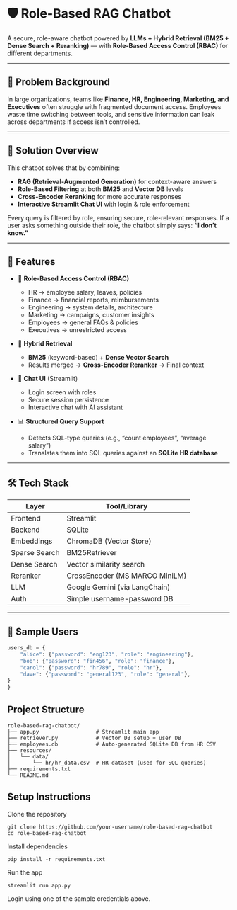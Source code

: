 # 🛡️ Role-Based RAG Chatbot  

A secure, role-aware chatbot powered by **LLMs + Hybrid Retrieval (BM25 + Dense Search + Reranking)** — with **Role-Based Access Control (RBAC)** for different departments.  

---

## 🧩 Problem Background  

In large organizations, teams like **Finance, HR, Engineering, Marketing, and Executives** often struggle with fragmented document access. Employees waste time switching between tools, and sensitive information can leak across departments if access isn’t controlled.  

---

## 🧠 Solution Overview  

This chatbot solves that by combining:  

- **RAG (Retrieval-Augmented Generation)** for context-aware answers  
- **Role-Based Filtering** at both **BM25** and **Vector DB** levels  
- **Cross-Encoder Reranking** for more accurate responses  
- **Interactive Streamlit Chat UI** with login & role enforcement  

Every query is filtered by role, ensuring secure, role-relevant responses. If a user asks something outside their role, the chatbot simply says: **“I don’t know.”**  

---

## 🚀 Features  

- 🔐 **Role-Based Access Control (RBAC)**  
  - HR → employee salary, leaves, policies  
  - Finance → financial reports, reimbursements  
  - Engineering → system details, architecture  
  - Marketing → campaigns, customer insights  
  - Employees → general FAQs & policies  
  - Executives → unrestricted access  

- 🧠 **Hybrid Retrieval**  
  - **BM25** (keyword-based) + **Dense Vector Search**  
  - Results merged → **Cross-Encoder Reranker** → Final context  

- 💬 **Chat UI** (Streamlit)  
  - Login screen with roles  
  - Secure session persistence  
  - Interactive chat with AI assistant  

- 📊 **Structured Query Support**  
  - Detects SQL-type queries (e.g., “count employees”, “average salary”)  
  - Translates them into SQL queries against an **SQLite HR database**  

---

## 🛠 Tech Stack  

| Layer          | Tool/Library |
|----------------|-------------|
| Frontend       | Streamlit |
| Backend        | SQLite |
| Embeddings     | ChromaDB (Vector Store) |
| Sparse Search  | BM25Retriever |
| Dense Search   | Vector similarity search |
| Reranker       | CrossEncoder (MS MARCO MiniLM) |
| LLM            | Google Gemini (via LangChain) |
| Auth           | Simple username-password DB |

---

## 🧪 Sample Users  

```python
users_db = {
    "alice": {"password": "eng123", "role": "engineering"},
    "bob": {"password": "fin456", "role": "finance"},
    "carol": {"password": "hr789", "role": "hr"},
    "dave": {"password": "general123", "role": "general"},
}
}

```
## Project Structure
```
role-based-rag-chatbot/
├── app.py                  # Streamlit main app
├── retriever.py            # Vector DB setup + user DB
├── employees.db            # Auto-generated SQLite DB from HR CSV
├── resources/
│   └── data/
│       └── hr/hr_data.csv  # HR dataset (used for SQL queries)
├── requirements.txt
└── README.md
```


## Setup Instructions

Clone the repository
```
git clone https://github.com/your-username/role-based-rag-chatbot
cd role-based-rag-chatbot
```

Install dependencies
```
pip install -r requirements.txt
```

Run the app

```
streamlit run app.py
```

Login using one of the sample credentials above.



